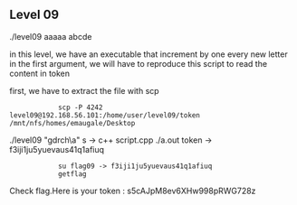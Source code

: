 ## Level 09

./level09 aaaaa
abcde

in this level, we have an executable that increment by one every new letter in the first argument, we will have to reproduce this script to read the content in token

first, we have to extract the file with scp

                scp -P 4242 level09@192.168.56.101:/home/user/level09/token /mnt/nfs/homes/emaugale/Desktop
./level09 "gdrch\\a"
s
-> c++ script.cpp
./a.out token -> f3iji1ju5yuevaus41q1afiuq

                su flag09 -> f3iji1ju5yuevaus41q1afiuq
                getflag

Check flag.Here is your token : s5cAJpM8ev6XHw998pRWG728z
